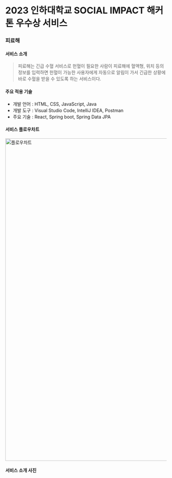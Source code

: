 # **2023 인하대학교 SOCIAL IMPACT 해커톤 우수상 서비스**

### **피료해**

<u></u>


#### **서비스 소개**

> 피료해는 긴급 수혈 서비스로 헌혈이 필요한 사람이 피료해에 혈액형, 위치 등의 정보를 입력하면 헌혈이 가능한 사용자에게 자동으로 알림이 가서 긴급한 상황에 바로 수혈을 받을 수 있도록 하는 서비스이다.



#### **주요 적용 기술**

- 개발 언어 : HTML, CSS, JavaScript,  Java
- 개발 도구 : Visual Studio Code, IntelliJ IDEA, Postman
- 주요 기술 : React, Spring boot, Spring Data JPA

#### **서비스 플로우차트**
<img width="1008" alt="플로우차트" src="https://github.com/I-Send-The-P/.github/assets/126947828/a45b98bd-8782-4afc-be43-17fd715df8a4">

#### **서비스 소개 사진**
